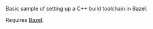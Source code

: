 Basic sample of setting up a C++ build toolchain in Bazel.

Requires [Bazel](https://bazel.build/install).
